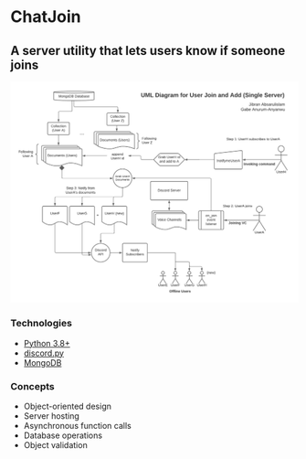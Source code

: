 # ChatJoin
## A server utility that lets users know if someone joins


<img src="UML.png" width="700">

### Technologies
- [Python 3.8+](https://www.python.org/)
- [discord.py](https://discordpy.readthedocs.io/en/latest/index.html)
- [MongoDB](https://www.mongodb.com/)

### Concepts
- Object-oriented design
- Server hosting
- Asynchronous function calls
- Database operations
- Object validation

